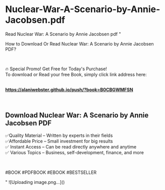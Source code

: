 # Nuclear-War-A-Scenario-by-Annie-Jacobsen.pdf
Read Nuclear War: A Scenario by Annie Jacobsen pdf
"<p>How to Download Or Read Nuclear War: A Scenario by Annie Jacobsen PDF?</p>
<p>&nbsp;</p>
<p>&#128293;  Special Promo! Get Free for Today's Purchase!<br />To download or Read your free Book, simply click link address here:&nbsp;<br />&nbsp;</p>
<p><a href=""https://alaniwebster.github.io/push/?book=B0CBGWMFSN""><strong>https://alaniwebster.github.io/push/?book=B0CBGWMFSN</strong></a></p>
<p>&nbsp;</p>
<h2>Download Nuclear War: A Scenario by Annie Jacobsen PDF</h2>
<p>&#x2705;Quality Material &ndash; Written by experts in their fields<br />&#x2705;Affordable Price &ndash; Small investment for big results<br />&#x2705; Instant Access &ndash; Can be read directly anywhere and anytime<br />&#x2705; Various Topics &ndash; Business, self-development, finance, and more</p>
<p>&nbsp;</p>
<p>#BOOK #PDFBOOK #EBOOK #BESTSELLER</p>
"
![Uploading image.png…]()

